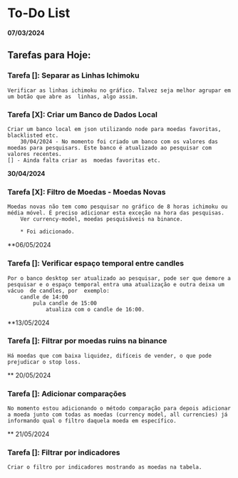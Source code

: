 # To-Do List 

**07/03/2024**

## Tarefas para Hoje:

### Tarefa []: Separar as Linhas Ichimoku
    Verificar as linhas ichimoku no gráfico. Talvez seja melhor agrupar em um botão que abre as  linhas, algo assim.


### Tarefa [X]: Criar um Banco de Dados Local
    Criar um banco local em json utilizando node para moedas favoritas, blacklisted etc.
        30/04/2024 - No momento foi criado um banco com os valores das moedas para pesquisars. Este banco é atualizado ao pesquisar com valores recentes.
    [] - Ainda falta criar as  moedas favoritas etc.

**30/04/2024**
### Tarefa [X]: Filtro de Moedas - Moedas Novas
    Moedas novas não tem como pesquisar no gráfico de 8 horas ichimoku ou média móvel. É preciso adicionar esta exceção na hora das pesquisas. 
        Ver currency-model, moedas pesquisáveis na binance.

        * Foi adicionado.
    
**06/05/2024
### Tarefa []: Verificar espaço temporal entre candles
    Por o banco desktop ser atualizado ao pesquisar, pode ser que demore a pesquisar e o espaço temporal entra uma atualização e outra deixa um vácuo  de candles, por  exemplo: 
        candle de 14:00
            pula candle de 15:00
                atualiza com o candle de 16:00.
      
            
**13/05/2024
### Tarefa []: Filtrar por moedas ruins na binance
    Há moedas que com baixa liquidez, difíceis de vender, o que pode prejudicar o stop loss.

** 20/05/2024
### Tarefa []: Adicionar comparações
    No momento estou adicionando o método comparação para depois adicionar a moeda junto com todas as moedas (currency model, all currencies) já informando qual o filtro daquela moeda em específico.

**    21/05/2024
### Tarefa []: Filtrar por indicadores
    Criar o filtro por indicadores mostrando as moedas na tabela.
    